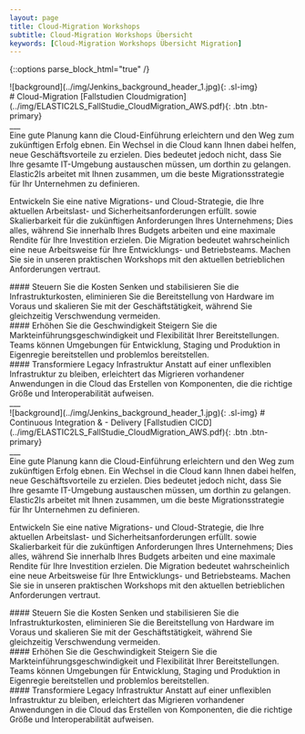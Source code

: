 ```yaml
---
layout: page
title: Cloud-Migration Workshops
subtitle: Cloud-Migration Workshops Übersicht
keywords: [Cloud-Migration Workshops Übersicht Migration]
---
```

{::options parse_block_html="true" /}
<!-- ![background](../img/clouds_bg2.jpg){: .bg-img} -->
<!--- SLIDER -->
<div class="slider">
<div id="carousel" class="carousel">
![background](../img/Jenkins_background_header_1.jpg){: .sl-img}
<div class="carousel-inner">
<div class="item active">
# Cloud-Migration
[Fallstudien Cloudmigration](../img/ELASTIC2LS_FallStudie_CloudMigration_AWS.pdf){: .btn .btn-primary}

</div>
</div>
</div>
</div>
<!--- SLIDER -->
___
<div class="grid-content">

<div class="col-sm-24 col-md-12">
Eine gute Planung kann die Cloud-Einführung erleichtern und den Weg zum zukünftigen Erfolg ebnen. Ein Wechsel in die Cloud kann Ihnen dabei helfen, neue Geschäftsvorteile zu erzielen. Dies bedeutet jedoch nicht, dass Sie Ihre gesamte IT-Umgebung austauschen müssen, um dorthin zu gelangen. Elastic2ls arbeitet mit Ihnen zusammen, um die beste Migrationsstrategie für Ihr Unternehmen zu definieren.

Entwickeln Sie eine native Migrations- und Cloud-Strategie, die Ihre aktuellen Arbeitslast- und Sicherheitsanforderungen erfüllt. sowie Skalierbarkeit für die zukünftigen Anforderungen Ihres Unternehmens; Dies alles, während Sie innerhalb Ihres Budgets arbeiten und eine maximale Rendite für Ihre Investition erzielen. Die Migration bedeutet wahrscheinlich eine neue Arbeitsweise für Ihre Entwicklungs- und Betriebsteams. Machen Sie sie in unseren praktischen Workshops mit den aktuellen betrieblichen Anforderungen vertraut.

</div>

<div class="col-sm-8 col-md-4">
<div class="boxes flexible">
#### Steuern Sie die Kosten
Senken und stabilisieren Sie die Infrastrukturkosten, eliminieren Sie die Bereitstellung von Hardware im Voraus und skalieren Sie mit der Geschäftstätigkeit, während Sie gleichzeitig Verschwendung vermeiden.
</div>
</div>

<div class="col-sm-8 col-md-4">
<div class="boxes flexible">
#### Erhöhen Sie die Geschwindigkeit
Steigern Sie die Markteinführungsgeschwindigkeit und Flexibilität Ihrer Bereitstellungen. Teams können Umgebungen für Entwicklung, Staging und Produktion in Eigenregie bereitstellen und problemlos bereitstellen.
</div>
</div>

<div class="col-sm-8 col-md-4">
<div class="boxes flexible">
#### Transformiere Legacy Infrastruktur
Anstatt auf einer unflexiblen Infrastruktur zu bleiben, erleichtert das Migrieren vorhandener Anwendungen in die Cloud das Erstellen von Komponenten, die die richtige Größe und Interoperabilität aufweisen.
</div>
</div>
<!-- grid-conten ende -->
</div>
<!-- Cloud-Migration -->

<!-- CICD -->
<div class="slider">
___
<div id="carousel" class="carousel">
<div class="carousel-inner">
![background](../img/Jenkins_background_header_1.jpg){: .sl-img}
# Continuous Integration & - Delivery
[Fallstudien CICD](../img/ELASTIC2LS_FallStudie_CloudMigration_AWS.pdf){: .btn .btn-primary}
</div>
</div>
</div>
___
<div class="grid-content">

<div class="col-sm-24 col-md-12">
Eine gute Planung kann die Cloud-Einführung erleichtern und den Weg zum zukünftigen Erfolg ebnen. Ein Wechsel in die Cloud kann Ihnen dabei helfen, neue Geschäftsvorteile zu erzielen. Dies bedeutet jedoch nicht, dass Sie Ihre gesamte IT-Umgebung austauschen müssen, um dorthin zu gelangen. Elastic2ls arbeitet mit Ihnen zusammen, um die beste Migrationsstrategie für Ihr Unternehmen zu definieren.

Entwickeln Sie eine native Migrations- und Cloud-Strategie, die Ihre aktuellen Arbeitslast- und Sicherheitsanforderungen erfüllt. sowie Skalierbarkeit für die zukünftigen Anforderungen Ihres Unternehmens; Dies alles, während Sie innerhalb Ihres Budgets arbeiten und eine maximale Rendite für Ihre Investition erzielen. Die Migration bedeutet wahrscheinlich eine neue Arbeitsweise für Ihre Entwicklungs- und Betriebsteams. Machen Sie sie in unseren praktischen Workshops mit den aktuellen betrieblichen Anforderungen vertraut.
</div>

<div class="col-sm-8 col-md-4">
<div class="boxes flexible">
#### Steuern Sie die Kosten
Senken und stabilisieren Sie die Infrastrukturkosten, eliminieren Sie die Bereitstellung von Hardware im Voraus und skalieren Sie mit der Geschäftstätigkeit, während Sie gleichzeitig Verschwendung vermeiden.
</div>
</div>

<div class="col-sm-8 col-md-4">
<div class="boxes flexible">
#### Erhöhen Sie die Geschwindigkeit
Steigern Sie die Markteinführungsgeschwindigkeit und Flexibilität Ihrer Bereitstellungen. Teams können Umgebungen für Entwicklung, Staging und Produktion in Eigenregie bereitstellen und problemlos bereitstellen.
</div>
</div>

<div class="col-sm-8 col-md-4">
<div class="boxes flexible">
#### Transformiere Legacy Infrastruktur
Anstatt auf einer unflexiblen Infrastruktur zu bleiben, erleichtert das Migrieren vorhandener Anwendungen in die Cloud das Erstellen von Komponenten, die die richtige Größe und Interoperabilität aufweisen.
</div>
</div>

<!-- grid-conten ende -->
</div>
<!-- CICD -->
